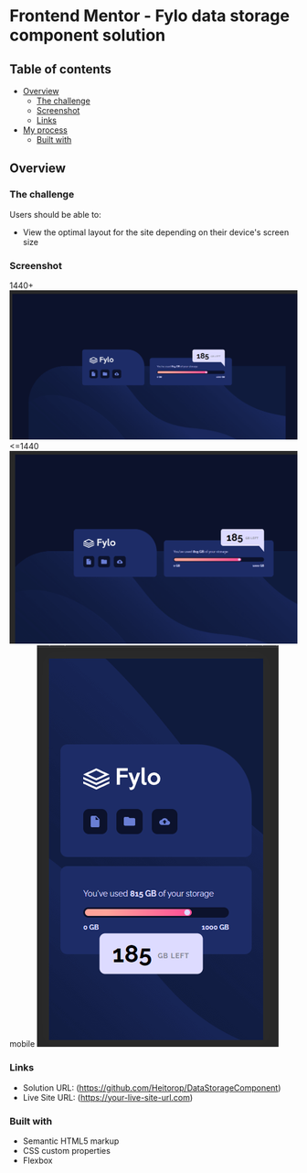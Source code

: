 # Frontend Mentor - Fylo data storage component solution

## Table of contents

- [Overview](#overview)
  - [The challenge](#the-challenge)
  - [Screenshot](#screenshot)
  - [Links](#links)
- [My process](#my-process)
  - [Built with](#built-with)

## Overview

### The challenge

Users should be able to:

- View the optimal layout for the site depending on their device's screen size

### Screenshot
1440+
![](./1440plus.png)
<=1440
![](./below1440.png)
mobile
![](./mobile.png)

### Links

- Solution URL: (https://github.com/Heitorop/DataStorageComponent)
- Live Site URL: (https://your-live-site-url.com)


### Built with

- Semantic HTML5 markup
- CSS custom properties
- Flexbox
